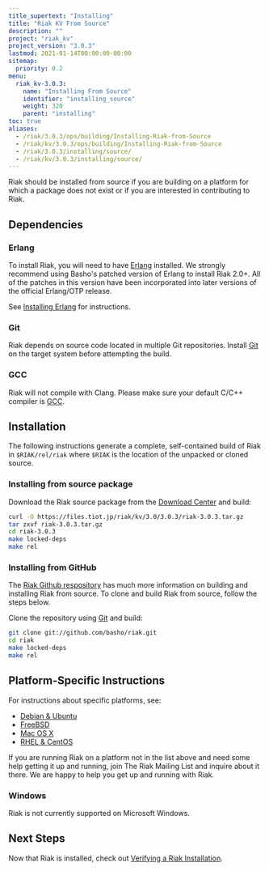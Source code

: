```yaml
---
title_supertext: "Installing"
title: "Riak KV From Source"
description: ""
project: "riak_kv"
project_version: "3.0.3"
lastmod: 2021-01-14T00:00:00-00:00
sitemap:
  priority: 0.2
menu:
  riak_kv-3.0.3:
    name: "Installing From Source"
    identifier: "installing_source"
    weight: 320
    parent: "installing"
toc: true
aliases:
  - /riak/3.0.3/ops/building/Installing-Riak-from-Source
  - /riak/kv/3.0.3/ops/building/Installing-Riak-from-Source
  - /riak/3.0.3/installing/source/
  - /riak/kv/3.0.3/installing/source/
---
```


[install source erlang]: {{<baseurl>}}riak/kv/3.0.3/setup/installing/source/erlang
[downloads]: {{<baseurl>}}riak/kv/3.0.3/downloads/
[install debian & ubuntu#source]: {{<baseurl>}}riak/kv/3.0.3/setup/installing/debian-ubuntu/#installing-from-source
[install freebsd#source]: {{<baseurl>}}riak/kv/3.0.3/setup/installing/freebsd/#installing-from-source
[install mac osx#source]: {{<baseurl>}}riak/kv/3.0.3/setup/installing/mac-osx/#installing-from-source
[install rhel & centos#source]: {{<baseurl>}}riak/kv/3.0.3/setup/installing/rhel-centos/#installing-from-source
[install verify]: {{<baseurl>}}riak/kv/3.0.3/setup/installing/verify

Riak should be installed from source if you are building on a platform
for which a package does not exist or if you are interested in
contributing to Riak.

## Dependencies

### Erlang

To install Riak, you will need to have [Erlang](http://www.erlang.org/) installed. We strongly recommend using Basho's patched version of Erlang to install Riak 2.0+. All of the patches in this version have been incorporated into later versions of the official Erlang/OTP release.

See [Installing Erlang][install source erlang] for instructions.

### Git

Riak depends on source code located in multiple Git repositories. Install [Git](https://git-scm.com/) on the target system before attempting the build.

### GCC

Riak will not compile with Clang. Please make sure your default C/C++
compiler is [GCC](https://gcc.gnu.org/).

## Installation

The following instructions generate a complete, self-contained build of
Riak in `$RIAK/rel/riak` where `$RIAK` is the location of the unpacked
or cloned source.

### Installing from source package

Download the Riak source package from the [Download Center][downloads] and build:

```bash
curl -O https://files.tiot.jp/riak/kv/3.0/3.0.3/riak-3.0.3.tar.gz
tar zxvf riak-3.0.3.tar.gz
cd riak-3.0.3
make locked-deps
make rel
```

### Installing from GitHub

The [Riak Github respository](http://github.com/basho/riak) has much
more information on building and installing Riak from source. To clone
and build Riak from source, follow the steps below.

Clone the repository using [Git](http://git-scm.com) and build:

```bash
git clone git://github.com/basho/riak.git
cd riak
make locked-deps
make rel
```

## Platform-Specific Instructions

For instructions about specific platforms, see:

  * [Debian & Ubuntu][install debian & ubuntu#source]
  * [FreeBSD][install freebsd#source]
  * [Mac OS X][install mac osx#source]
  * [RHEL & CentOS][install rhel & centos#source]

If you are running Riak on a platform not in the list above and need
some help getting it up and running, join The Riak Mailing List and
inquire about it there. We are happy to help you get up and running with
Riak.

### Windows

Riak is not currently supported on Microsoft Windows.

## Next Steps

Now that Riak is installed, check out [Verifying a Riak Installation][install verify].

